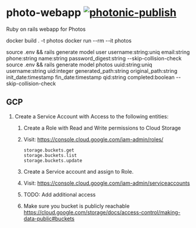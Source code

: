 # photo-webapp [![photonic-publish](https://github.com/jiggyjigsj/photo-webapp/actions/workflows/docker-photos-publish.yml/badge.svg?branch=main)](https://github.com/jiggyjigsj/photo-webapp/actions/workflows/docker-photos-publish.yml)
Ruby on rails webapp for Photos

docker build . -t photos
docker run --rm --it photos

source .env && rails generate model user username:string:uniq email:string phone:string name:string password_digest:string --skip-collision-check
source .env && rails generate model photos uuid:string:uniq username:string uid:integer generated_path:string original_path:string init_date:timestamp fin_date:timestamp qid:string completed:boolean --skip-collision-check

## GCP

1. Create a Service Account with Access to the following entities:

    1. Create a Role with Read and Write permissions to Cloud Storage
    1. Visit: https://console.cloud.google.com/iam-admin/roles/

        ```text
        storage.buckets.get
        storage.buckets.list
        storage.buckets.update
        ```

    1. Create a Service account and assign to Role.
    1. Visit: https://console.cloud.google.com/iam-admin/serviceaccounts
    1. TODO: Add additional access

    1. Make sure you bucket is publicly reachable
        https://cloud.google.com/storage/docs/access-control/making-data-public#buckets
